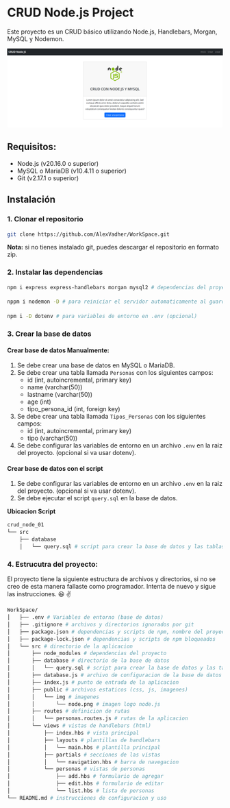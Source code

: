 # CRUD Node.js Project

Este proyecto es un CRUD básico utilizando Node.js, Handlebars, Morgan, MySQL y
Nodemon.

![alt text](<crud_node_01/src/public/img/Captura desde 2024-08-07 17-02-58.png>)

## Requisitos:

-   Node.js (v20.16.0 o superior)
-   MySQL o MariaDB (v10.4.11 o superior)
-   Git (v2.17.1 o superior)

## Instalación

### 1. Clonar el repositorio

```bash
git clone https://github.com/AlexVadher/WorkSpace.git
```

**Nota:** si no tienes instalado git, puedes descargar el repositorio en formato
zip.

### 2. Instalar las dependencias

```bash
npm i express express-handlebars morgan mysql2 # dependencias del proyecto (obligatorias)

nppm i nodemon -D # para reiniciar el servidor automaticamente al guardar cambios en el codigo (opcional)

npm i -D dotenv # para variables de entorno en .env (opcional)
```

### 3. Crear la base de datos

#### Crear base de datos Manualmente:

1.  Se debe crear una base de datos en MySQL o MariaDB.
2.  Se debe crear una tabla llamada `Personas` con los siguientes campos:
    -   id (int, autoincremental, primary key)
    -   name (varchar(50))
    -   lastname (varchar(50))
    -   age (int)
    -   tipo_persona_id (int, foreign key)
3.  Se debe crear una tabla llamada `Tipos_Personas` con los siguientes campos:
    -   id (int, autoincremental, primary key)
    -   tipo (varchar(50))
4.  Se debe configurar las variables de entorno en un archivo `.env` en la raiz
    del proyecto. (opcional si va usar dotenv).

#### Crear base de datos con el script

1. Se debe configurar las variables de entorno en un archivo `.env` en la raiz
   del proyecto. (opcional si va usar dotenv).
2. Se debe ejecutar el script `query.sql` en la base de datos.

**Ubicacion Script**

```bash
crud_node_01
└── src
    ├── database
    │   └── query.sql # script para crear la base de datos y las tablas
```

### 4. Estrucutra del proyecto:

El proyecto tiene la siguiente estructura de archivos y directorios, si no se
creo de esta manera fallaste como programador. Intenta de nuevo y sigue las
instrucciones. :satisfied: :v:

```bash
WorkSpace/
│   ├── .env # Variables de entorno (base de datos)
│   ├── .gitignore # archivos y directorios ignorados por git
│   ├── package.json # dependencias y scripts de npm, nombre del proyecto y version
│   ├── package-lock.json # dependencias y scripts de npm bloqueados
│   └── src # directorio de la aplicacion
│       ├── node_modules # dependencias del proyecto
│       ├── database # directorio de la base de datos
│       │   └── query.sql # script para crear la base de datos y las tablas
│       ├── database.js # archivo de configuracion de la base de datos
│       ├── index.js # punto de entrada de la aplicacion
│       ├── public # archivos estaticos (css, js, imagenes)
│       │   └── img # imagenes
│       │       └── node.png # imagen logo node.js
│       ├── routes # definicion de rutas
│       │   └── personas.routes.js # rutas de la aplicacion
│       └── views # vistas de handlebars (html)
│           ├── index.hbs # vista principal
│           ├── layouts # plantillas de handlebars
│           │   └── main.hbs # plantilla principal
│           ├── partials # secciones de las vistas
│           │   └── navigation.hbs # barra de navegacion
│           └── personas # vistas de personas
│               ├── add.hbs # formulario de agregar
│               ├── edit.hbs # formulario de editar
│               └── list.hbs # lista de personas
└── README.md # instrucciones de configuracion y uso
```
